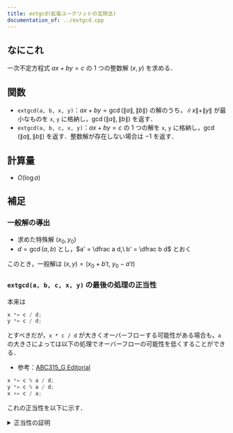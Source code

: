 ```yaml
---
title: extgcd(拡張ユークリッドの互除法)
documentation_of: ../extgcd.cpp
---
```


## なにこれ
一次不定方程式 $ax+by=c$ の 1 つの整数解 $(x,y)$ を求める．

## 関数
- `extgcd(a, b, x, y)`：$ax+by=\gcd(\|a\|,\|b\|)$ の解のうち，$\|x\|+\|y\|$ が最小なものを `x`, `y` に格納し，$\gcd(\|a\|,\|b\|)$ を返す．
- `extgcd(a, b, c, x, y)`：$ax+by=c$ の 1 つの解を `x`, `y` に格納し，$\gcd(\|a\|,\|b\|)$ を返す．整数解が存在しない場合は $-1$ を返す．

## 計算量
- $O(\log a)$

## 補足
### 一般解の導出
- 求めた特殊解 $(x_0,y_0)$
- $d = \gcd(a,b)$ とし，$a' = \dfrac a d,\ b' = \dfrac b d$ とおく

このとき，一般解は $(x,y) = (x_0+b't,\ y_0-a't)$

### `extgcd(a, b, c, x, y)` の最後の処理の正当性
本来は
```cpp
x *= c / d;
y *= c / d;
```
とすべきだが，`x * c / d` が大きくオーバーフローする可能性がある場合も，`a` の大きさによっては以下の処理でオーバーフローの可能性を低くすることができる．
- 参考：[ABC315_G Editorial](https://atcoder.jp/contests/abc315/editorial/6994)

```cpp
x *= c % a / d;
y *= c % a / d;
x += c / a;
```

これの正当性を以下に示す．
<details><summary>正当性の証明</summary><div>

$d = \gcd(a,b)$ とし，extgcd(a, b, x, y) で
$$
ax_0 + by_0 = d \tag{1}
$$
なる $(x_0, y_0)$ が求まるとき，$ax+by=c$ の特殊解は
$$
a\frac{c}{d}x_0 + b\frac{c}{d}y_0 = c \tag{2}
$$
より，$(x,y) = \Big(\dfrac{c}{d}x_0, \dfrac{c}{d}y_0\Big)$ である．

しかし，ここで今回のオーバーフロー対策を施すと，$(x,y) = (x_0(c \% a / d) + c/a, y_0(c\%a/d))$ となる．よって，
$$
a\big[x_0(c \% a / d) + c/a\big] + b\big[y_0(c\%a/d)\big] = c \tag{*}
$$
となることを証明すればよい．

除算と剰余算について，(a/b)*b + a%b = a を満たすことが規定されている(https://en.cppreference.com/w/cpp/language/operator_arithmetic)ので，式変形すると a%b = a - (a/b)*b である．

便宜上，各値の正負にかかわらず a/b を $\Big\lfloor\dfrac{a}{b}\Big\rfloor$ と表記する．
$(*)$ について，

$$
\begin{align}
(左辺) &= a \Bigg\{x_0\bigg[\Big(c-\Big\lfloor\dfrac{c}{a}\Big\rfloor a\Big) / d\bigg] + \Big\lfloor\dfrac{c}{a}\Big\rfloor\Bigg\} + b \Bigg\{y_0\bigg[\Big(c-\Big\lfloor\dfrac{c}{a}\Big\rfloor a\Big) / d\bigg]\Bigg\} \notag\\
 &= a \bigg[x_0\Big(\frac{c}{d}-\Big\lfloor\dfrac{c}{a}\Big\rfloor \cdot \frac{a}{d}\Big) + \Big\lfloor\dfrac{c}{a}\Big\rfloor\bigg] + b \bigg[y_0\Big(\frac{c}{d}-\Big\lfloor\dfrac{c}{a}\Big\rfloor \cdot \frac{a}{d}\Big)\bigg] \notag \\
 &= a \frac{c}{d} x_0 - a \Big\lfloor\dfrac{c}{a}\Big\rfloor \cdot \frac{a}{d} x_0 + a \Big\lfloor\dfrac{c}{a}\Big\rfloor + b \frac{c}{d} y_0 - b \Big\lfloor\dfrac{c}{a}\Big\rfloor \cdot \frac{a}{d} y_0 \notag \\
 &= a \frac{c}{d} x_0 + b \frac{c}{d} y_0 - \Big\lfloor\dfrac{c}{a}\Big\rfloor \cdot \frac{a}{d}(ax_0 + by_0) + a \Big\lfloor\dfrac{c}{a}\Big\rfloor \notag \\
\end{align}
$$

これに $(1), (2)$ を代入して，

$$
\begin{align}
(左辺) &= c - \Big\lfloor\dfrac{c}{a}\Big\rfloor \cdot \frac{a}{d} \cdot d + a \Big\lfloor\dfrac{c}{a}\Big\rfloor \notag \\
 &= c - a \Big\lfloor\dfrac{c}{a}\Big\rfloor + a \Big\lfloor\dfrac{c}{a}\Big\rfloor \notag \\
 &= c \notag \\
 &= (右辺) \notag \\
\end{align}
$$
となるから，$a \neq 0$ で等しい．

</div></details>
